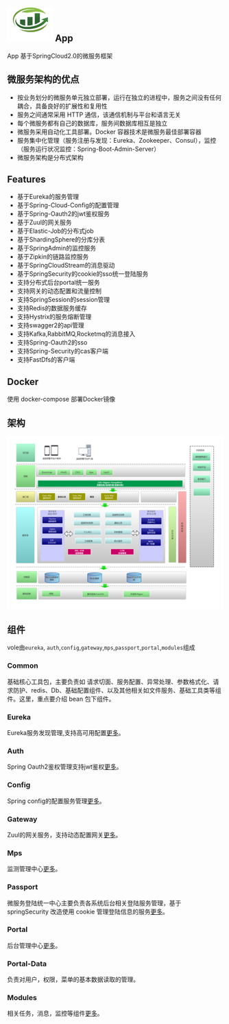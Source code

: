 <img src="./docs/images/sctcLogo.png" height=80></img>
App
-------
App 基于SpringCloud2.0的微服务框架

## 微服务架构的优点
* 按业务划分的微服务单元独立部署，运行在独立的进程中，服务之间没有任何耦合，具备良好的扩展性和复用性
* 服务之间通常采用 HTTP 通信，该通信机制与平台和语言无关
* 每个微服务都有自己的数据库，服务间数据库相互是独立
* 微服务采用自动化工具部署。Docker 容器技术是微服务最佳部署容器
* 服务集中化管理（服务注册与发现：Eureka、Zookeeper、Consul），监控（服务运行状况监控：Spring-Boot-Admin-Server）
* 微服务架构是分布式架构

## Features
* 基于Eureka的服务管理
* 基于Spring-Cloud-Config的配置管理
* 基于Spring-Oauth2的jwt鉴权服务
* 基于Zuul的网关服务
* 基于Elastic-Job的分布式job
* 基于ShardingSphere的分库分表
* 基于SpringAdmin的监控服务
* 基于Zipkin的链路监控服务
* 基于SpringCloudStream的消息驱动
* 基于SpringSecurity的cookie的sso统一登陆服务
* 支持分布式后台portal统一服务
* 支持网关的动态配置和流量控制
* 支持SpringSession的session管理
* 支持Redis的数据服务缓存
* 支持Hystrix的服务熔断管理
* 支持swagger2的api管理
* 支持Kafka,RabbitMQ,Rocketmq的消息接入
* 支持Spring-Oauth2的sso
* 支持Spring-Security的cas客户端
* 支持FastDfs的客户端


## Docker
使用 docker-compose 部署Docker镜像


## 架构
![](./docs/images/arch.png)


## 组件
vole由`eureka`, `auth`,`config`,`gateway`,`mps`,`passport`,`portal`,`modules`组成

### Common
基础核心工具包，主要负责如 请求切面、服务配置、异常处理、参数格式化、请求防护、redis、Db、基础配置组件、以及其他相关如文件服务、基础工具类等组件。这里，重点要介绍 bean 包下组件。

### Eureka
Eureka服务发现管理,支持高可用配置[更多](./docs/eureka.md)。

### Auth
Spring Oauth2鉴权管理支持jwt鉴权[更多](./docs/auth.md)。

### Config
Spring config的配置服务管理[更多](./docs/config.md)。

### Gateway
Zuul的网关服务，支持动态配置网关[更多](./docs/gateway.md)。

### Mps
监测管理中心[更多](./docs/mps.md)。

### Passport
微服务登陆统一中心主要负责各系统后台相关登陆服务管理，基于 springSecurity 改造使用 cookie 管理登陆信息的服务[更多](./docs/passport.md)。

### Portal
后台管理中心[更多](./docs/portal.md)。

### Portal-Data
负责对用户，权限，菜单的基本数据读取的管理。

### Modules
相关任务，消息，监控等组件[更多](./docs/modules.md)。
